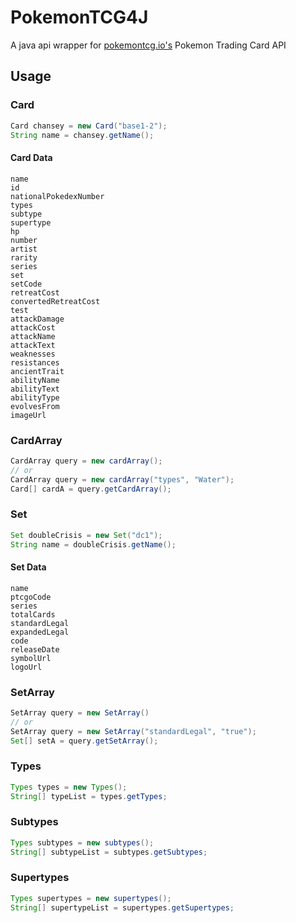 # PokemonTCG4J
A java api wrapper for [pokemontcg.io's](pokemontcg.io) Pokemon Trading Card API 


## Usage


### Card
```java
Card chansey = new Card("base1-2");
String name = chansey.getName();
```


#### Card Data
```
name
id
nationalPokedexNumber
types
subtype
supertype
hp
number
artist
rarity
series
set
setCode
retreatCost
convertedRetreatCost
test
attackDamage
attackCost
attackName
attackText
weaknesses
resistances
ancientTrait
abilityName
abilityText
abilityType
evolvesFrom
imageUrl
```


### CardArray
```java
CardArray query = new cardArray();
// or 
CardArray query = new cardArray("types", "Water");
Card[] cardA = query.getCardArray();
```


### Set
```java
Set doubleCrisis = new Set("dc1");
String name = doubleCrisis.getName();
```


#### Set Data
```
name
ptcgoCode
series
totalCards
standardLegal
expandedLegal
code
releaseDate
symbolUrl
logoUrl
```


### SetArray
```java
SetArray query = new SetArray()
// or
SetArray query = new SetArray("standardLegal", "true");
Set[] setA = query.getSetArray();
```


### Types
```java
Types types = new Types();
String[] typeList = types.getTypes;
```


### Subtypes
```java
Types subtypes = new subtypes();
String[] subtypeList = subtypes.getSubtypes;
```


### Supertypes
```java
Types supertypes = new supertypes();
String[] supertypeList = supertypes.getSupertypes;
```
